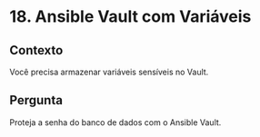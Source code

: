 # 18. Ansible Vault com Variáveis

## Contexto
Você precisa armazenar variáveis sensíveis no Vault.

## Pergunta
Proteja a senha do banco de dados com o Ansible Vault.

